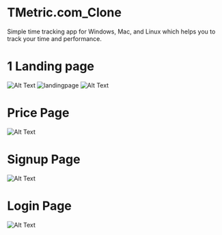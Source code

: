 # TMetric.com_Clone
Simple time tracking app for Windows, Mac, and Linux which helps you to track your time and performance.

# 1 Landing page
![Alt Text](https://lh3.googleusercontent.com/drive-viewer/AFGJ81qSgecDYRl52ZnGpnXJgTcU534lWYLXY8J3sRL1NZH9DJioxQvlteyV9xG41p8nImgk7GDGQB0duHzMH5MWUS7A6GBZ=w1920-h892)
![landingpage](https://lh3.googleusercontent.com/fife/APg5EOZqnVo39KPeCrYMf_XDAXFoBY7twAcW86ljKue2EmdMf_Ua6o4aSitcP0ByIHx64Xwv0UcxkqddU4LTeTeAq9xqQNTt-oKgYdXbXGdqgyrpjBG6AIceu0Io5HqZBGRwiBbgh7X8tXBOYDF4AqVZYLZLzOueFHsJ9uSBxLu12x8dYaWOwjAhxa0HzBoN-aAy1iaXooBGpGtq_Wu7pytaQddbK6PbiSRBLYYIQGtyZW4UsTx1Rhstc04OjkMqmlfSglKlXrGo-EULhFlN4zOdu4v48hP8hVvzkuij4cRJxIbrCyibY7MqtPe72jw4Zf4ibkr_00rXQ_kq1NGHlbiwK0ETh-aAfA7lqjvpHaSKwtljgElI5JvL9_0d4af5mzH9E-Y20lVoTFOF23GgCnn9loqEP4PC9JZ5RUenSrVSPBKFj3xeAU7-JwPguNUFFd442Oh8pDIgbicVuwWc29dE244UE2h-VMyneffQRLDvT-6mH7ZbFX-8rWDPQ-wf60jnebneBu5hJOYuxJJ10-jtE4PX8UZjD4j1fN0n-aQslIQ2P3ThW2YDoDe6SbMOCLDKtP03bS22Fa6-Cfc2y3dHSgIRGZE18n3cAcWJxofiCSuGluoNli1G6lxjHbWNxrZG1Z-3BNbFFxyjrbSx02fPFTV9Nyqkzw78lASAVoWiym7Q9SzlQApd2qbQGa8bi7FTGmvbvMU0JIDHM6crDEClkih5Uy6mRdGj-t4-s0jxhrGlQLBOIe7XOKCy77BZhLS4DNqHeeVDN2XzUxPR6cCyBG2pA8eITd_d5fC70DSMRLj5dB2TQgDQkHeErL7qULYY63Q0DzrSf6M8pyJ7JA5rBzSV-pEOxsS_b7eFkPPajkeGHSK6kzP80cjDyOyFj7etcKfESE1RFe_9RBVW9jWP_3D5RWpI1amCaUbNlUWt2Du0yle0hNtfnclLND5bR9NjlBAiyj9T5vi1hPW4D1ikz2y5sziPIqS1oizlKHRGM-9eouiUKe40AVgj0ICXFh2sUziFWFl6OY1H8D5Hyv4HYjOSmnQd0YBrjkOoLrpc1X7O8hDOstLTGJ72UfWwmJFJHdeMeV7QeavAjlOugJ4fYc8ijpKoKbQUJSXrUUa101aZYd3KzHIjy01R-3dro1JpeDiuNdAlbVy-zaJqRmOF8i23qUhzZjL5lM0vCDvO3SpDKXUsIP1PR9Ax2ELV55ruzeZTFUqWjznOmyay174Xu9ttngPyVunGV2pm9FEoQkVq6k-3_Qo8IAeT9elX98D3cQVlOwi6W9XYxhh77_4FIwmCBdVdRtGZHjavr48Wyj0vJRjTp7RZCeHJ_ojRdxbHKOQmk_2B9KJJJSFQcJ-OuSyZAFGt5kYpfk46xnh9T6ujiokFoBPhAZSPk5RiB3v8xGup5i-TQA7v0IeK7hvhhSY32b8OVgKfLadEg9bmb5djJ3zFibQftCsyJ2bOefkE39WAfy3fr1Mb4L8LVSin2hBI2EA_K16fWA5ySJsv8ZsMn4NoWz6dNAWqdDh5jCjwQcRSadASgcJEAqkJWdUuCcCY653a0sy92A=w1920-h892)
![Alt Text](https://lh3.google.com/u/0/d/1m1q33W-7t_DxapfvZKfcDg22U_UGqTry=w1920-h892-iv1)
# Price Page
![Alt Text](https://lh3.google.com/u/0/d/1G4zss6r05dFgEYR7_6oq05caUogPzvqj=w1920-h892-iv1)
# Signup Page
![Alt Text](https://lh3.google.com/u/0/d/1VSQ5O5JAcbimk5oznHUnpshW3Oc2qMNl=w1920-h892-iv1https://lh3.google.com/u/0/d/1VSQ5O5JAcbimk5oznHUnpshW3Oc2qMNl=w1920-h892-iv1)
# Login Page
![Alt Text](https://lh3.google.com/u/0/d/1hFjpwwEvMsJjfvPV22S3Vx6h3e21yVwL=w1920-h892-iv1)



